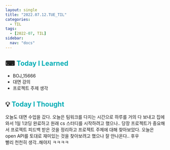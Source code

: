 ```yaml
---
layout: single
title: "2022.07.12.TUE_TIL"
categories:
  - TIL
tags:
  - [2022-07, TIL]
sidebar:
  nav: "docs"
---
```


## ⌨ <a style="color:#00adb5">Today I Learned</a>

- BOJ_15666
- 대면 강의
- 프로젝트 주제 생각

## 💡 <a style="color:#00adb5">Today I Thought</a>

오늘도 대면 수업을 갔다. 오늘은 팀워크를 다지는 시간으로 하루를 거의 다 보내고 집에 와서 1일 1코딩 완료하고 원래 cs 스터디를 시작하려고 했으나.. 당장 프로젝트가 중요해서 프로젝트 피드백 받은 것을 정리하고 프로젝트 주제에 대해 찾아보았다. 오늘은 open API를 토대로 재미있는 것을 찾아보려고 했으나 잘 안나온다.. 후우<br>
빨리 천천히 생각..해야지 ㅋㅋㅋㅋ
